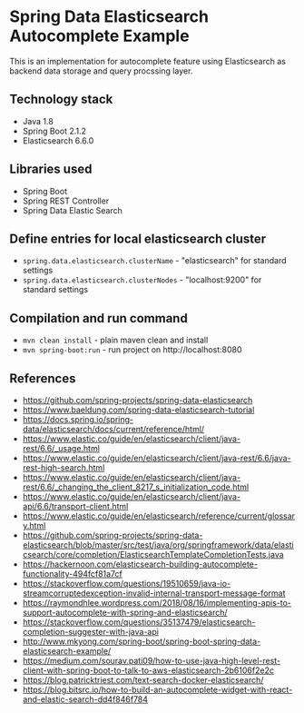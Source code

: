 # Spring Data Elasticsearch Autocomplete Example

This is an implementation for autocomplete feature using Elasticsearch as backend data storage and query procssing layer.

## Technology stack
  - Java 1.8
  - Spring Boot 2.1.2
  - Elasticsearch 6.6.0
  
## Libraries used
- Spring Boot
- Spring REST Controller
- Spring Data Elastic Search

## Define entries for local elasticsearch cluster
- `spring.data.elasticsearch.clusterName` - "elasticsearch" for standard settings
- `spring.data.elasticsearch.clusterNodes` - "localhost:9200" for standard settings

## Compilation and run command
- `mvn clean install` - plain maven clean and install
- `mvn spring-boot:run` - run project on http://localhost:8080

## References
  - https://github.com/spring-projects/spring-data-elasticsearch
  - https://www.baeldung.com/spring-data-elasticsearch-tutorial
  - https://docs.spring.io/spring-data/elasticsearch/docs/current/reference/html/
  - https://www.elastic.co/guide/en/elasticsearch/client/java-rest/6.6/_usage.html
  - https://www.elastic.co/guide/en/elasticsearch/client/java-rest/6.6/java-rest-high-search.html
  - https://www.elastic.co/guide/en/elasticsearch/client/java-rest/6.6/_changing_the_client_8217_s_initialization_code.html
  - https://www.elastic.co/guide/en/elasticsearch/client/java-api/6.6/transport-client.html
  - https://www.elastic.co/guide/en/elasticsearch/reference/current/glossary.html
  - https://github.com/spring-projects/spring-data-elasticsearch/blob/master/src/test/java/org/springframework/data/elasticsearch/core/completion/ElasticsearchTemplateCompletionTests.java
  - https://hackernoon.com/elasticsearch-building-autocomplete-functionality-494fcf81a7cf
  - https://stackoverflow.com/questions/19510659/java-io-streamcorruptedexception-invalid-internal-transport-message-format
  - https://raymondhlee.wordpress.com/2018/08/16/implementing-apis-to-support-autocomplete-with-spring-and-elasticsearch/
  - https://stackoverflow.com/questions/35137479/elasticsearch-completion-suggester-with-java-api
  - http://www.mkyong.com/spring-boot/spring-boot-spring-data-elasticsearch-example/
  - https://medium.com/sourav.pati09/how-to-use-java-high-level-rest-client-with-spring-boot-to-talk-to-aws-elasticsearch-2b6106f2e2c
  - https://blog.patricktriest.com/text-search-docker-elasticsearch/
  - https://blog.bitsrc.io/how-to-build-an-autocomplete-widget-with-react-and-elastic-search-dd4f846f784
  
  
  
